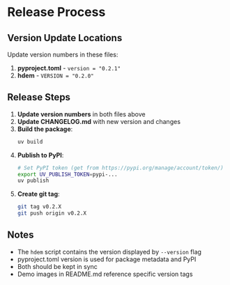 # Release Process

## Version Update Locations

Update version numbers in these files:

1. **pyproject.toml** - `version = "0.2.1"`
2. **hdem** - `VERSION = "0.2.0"`

## Release Steps

1. **Update version numbers** in both files above
2. **Update CHANGELOG.md** with new version and changes
3. **Build the package**:
   ```bash
   uv build
   ```
4. **Publish to PyPI**:
   ```bash
   # Set PyPI token (get from https://pypi.org/manage/account/token/)
   export UV_PUBLISH_TOKEN=pypi-...
   uv publish
   ```
5. **Create git tag**:
   ```bash
   git tag v0.2.X
   git push origin v0.2.X
   ```

## Notes

- The `hdem` script contains the version displayed by `--version` flag
- pyproject.toml version is used for package metadata and PyPI
- Both should be kept in sync
- Demo images in README.md reference specific version tags